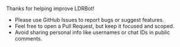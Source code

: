 Thanks for helping improve LDRBot!

- Please use GitHub Issues to report bugs or suggest features.
- Feel free to open a Pull Request, but keep it focused and scoped.
- Avoid sharing personal info like usernames or chat IDs in public comments.